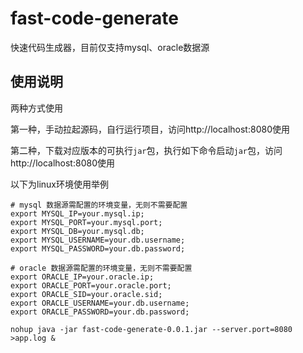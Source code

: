 # fast-code-generate
快速代码生成器，目前仅支持mysql、oracle数据源

## 使用说明
两种方式使用

第一种，手动拉起源码，自行运行项目，访问http://localhost:8080使用

第二种，下载对应版本的可执行`jar`包，执行如下命令启动`jar`包，访问http://localhost:8080使用

以下为linux环境使用举例
```shell
# mysql 数据源需配置的环境变量，无则不需要配置
export MYSQL_IP=your.mysql.ip;
export MYSQL_PORT=your.mysql.port;
export MYSQL_DB=your.mysql.db;
export MYSQL_USERNAME=your.db.username;
export MYSQL_PASSWORD=your.db.password;

# oracle 数据源需配置的环境变量，无则不需要配置
export ORACLE_IP=your.oracle.ip;
export ORACLE_PORT=your.oracle.port;
export ORACLE_SID=your.oracle.sid;
export ORACLE_USERNAME=your.db.username;
export ORACLE_PASSWORD=your.db.password;

nohup java -jar fast-code-generate-0.0.1.jar --server.port=8080 >app.log &
```
